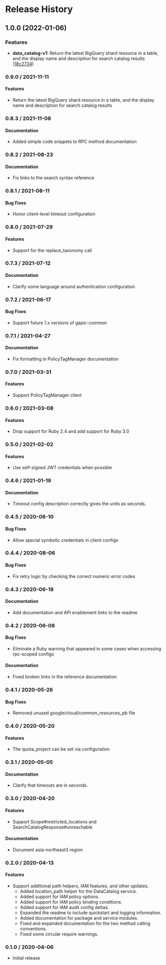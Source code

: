 # Release History

## 1.0.0 (2022-01-06)


### Features

* **data_catalog-v1:** Return the latest BigQuery shard resource in a table, and the display name and description for search catalog results ([18c2734](https://github.com/googleapis/google-cloud-ruby/commit/18c273426a3b074bff73557080bf3d9d18b0d06a))

### 0.9.0 / 2021-11-11

#### Features

* Return the latest BigQuery shard resource in a table, and the display name and description for search catalog results

### 0.8.3 / 2021-11-08

#### Documentation

* Added simple code snippets to RPC method documentation

### 0.8.2 / 2021-08-23

#### Documentation

* Fix links to the search syntax reference

### 0.8.1 / 2021-08-11

#### Bug Fixes

* Honor client-level timeout configuration

### 0.8.0 / 2021-07-29

#### Features

* Support for the replace_taxonomy call

### 0.7.3 / 2021-07-12

#### Documentation

* Clarify some language around authentication configuration

### 0.7.2 / 2021-06-17

#### Bug Fixes

* Support future 1.x versions of gapic-common

### 0.7.1 / 2021-04-27

#### Documentation

* Fix formatting in PolicyTagManager documentation

### 0.7.0 / 2021-03-31

#### Features

* Support PolicyTagManager client

### 0.6.0 / 2021-03-08

#### Features

* Drop support for Ruby 2.4 and add support for Ruby 3.0

### 0.5.0 / 2021-02-02

#### Features

* Use self-signed JWT credentials when possible

### 0.4.6 / 2021-01-19

#### Documentation

* Timeout config description correctly gives the units as seconds.

### 0.4.5 / 2020-08-10

#### Bug Fixes

* Allow special symbolic credentials in client configs

### 0.4.4 / 2020-08-06

#### Bug Fixes

* Fix retry logic by checking the correct numeric error codes

### 0.4.3 / 2020-06-18

#### Documentation

* Add documentation and API enablement links to the readme

### 0.4.2 / 2020-06-08

#### Bug Fixes

* Eliminate a Ruby warning that appeared in some cases when accessing rpc-scoped configs

#### Documentation

* Fixed broken links in the reference documentation

### 0.4.1 / 2020-05-26

#### Bug Fixes

* Removed unused google/cloud/common_resources_pb file

### 0.4.0 / 2020-05-20

#### Features

* The quota_project can be set via configuration

### 0.3.1 / 2020-05-05

#### Documentation

* Clarify that timeouts are in seconds.

### 0.3.0 / 2020-04-20

#### Features

* Support Scope#restricted_locations and SearchCatalogResponse#unreachable

#### Documentation

* Document asia-northeast3 region

### 0.2.0 / 2020-04-13

#### Features

* Support additional path helpers, IAM features, and other updates.
  * Added location_path helper for the DataCatalog service.
  * Added support for IAM policy options.
  * Added support for IAM policy binding conditions.
  * Added support for IAM audit config deltas.
  * Expanded the readme to include quickstart and logging information.
  * Added documentation for package and service modules.
  * Fixed and expanded documentation for the two method calling conventions.
  * Fixed some circular require warnings.

### 0.1.0 / 2020-04-06

* Initial release
